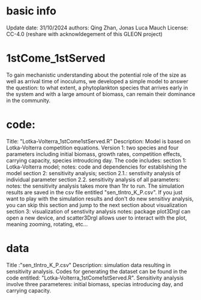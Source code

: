 # basic info
Update date: 31/10/2024
authors: Qing Zhan, Jonas Luca Mauch
License: CC-4.0 (reshare with acknowldegement of this GLEON project)

# 1stCome_1stServed
To gain mechanistic understanding about the potential role of the size as well as arrival time of inoculums, we developed a simple model to answer the question: to what extent, a phytoplankton species that arrives early in the system and with a large amount of biomass, can remain their dominance in the community.

# code:
Title: "Lotka-Volterra_1stCome1stServed.R"
Description: Model is based on Lotka-Volterra competition equations. 
Version 1: two species and four parameters including initial biomass, growth rates, competition effects, carrying capacity, species introudcing day.
The code includes:
    section 1: Lotka-Volterra model; 
        notes: code and dependencies for establishing the model
    section 2: sensitivity analysis; 
        section 2.1.: senstivity analysis of individual parameter
        section 2.2. sensitivity analysis of all parameters:
        notes: the sensitivity analysis takes more than 1hr to run. The simulation results are saved in the csv file entitled "sen_tIntro_K_P.csv". If you just want to play with the simulation results and don't do new sensitivy analysis, you can skip this section and jump to the next section about visualization
    section 3: visualization of senstivity analysis
        notes: package plot3Drgl can open a new device, and scatter3Drgl allows user to interact with the plot, meaning zooming, rotating, etc...


# data
Title :"sen_tIntro_K_P.csv"
Description: simulation data resulting in sensitivity analysis. Codes for generating the dataset can be found in the code entitled: "Lotka-Volterra_1stCome1stServed.R". Sensitivity analysis involve three parameteres: initial biomass, specias introducing day, and carrying capacity.

